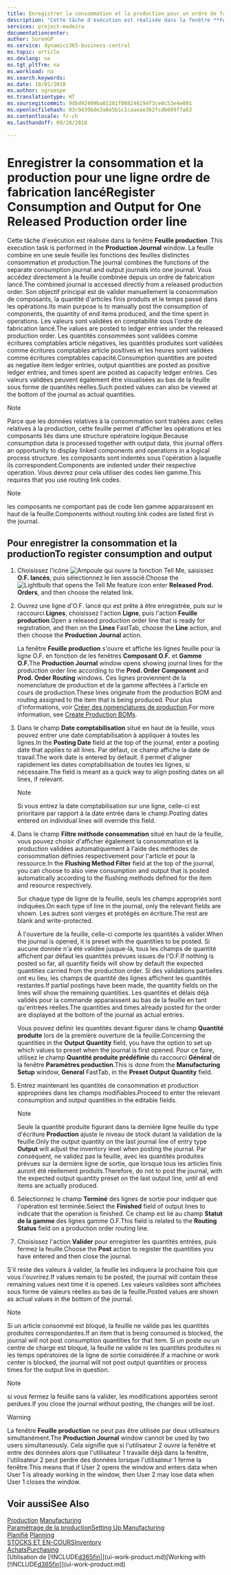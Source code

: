 ```yaml
---
title: Enregistrer la consommation et la production pour un ordre de fabrication | Microsoft Docs
description: "Cette tâche d'exécution est réalisée dans la fenêtre **Feuille production** . La feuille combine en une seule feuille les fonctions des feuilles distinctes consommation et production. Vous accédez directement à la feuille combinée depuis un ordre de fabrication lancé. Son objectif principal est de valider manuellement la consommation de composants, la quantité d'articles finis produits et le temps passé dans les opérations."
services: project-madeira
documentationcenter: 
author: SorenGP
ms.service: dynamics365-business-central
ms.topic: article
ms.devlang: na
ms.tgt_pltfrm: na
ms.workload: na
ms.search.keywords: 
ms.date: 10/01/2018
ms.author: sgroespe
ms.translationtype: HT
ms.sourcegitcommit: 9dbd92409ba02281f008246194f3ce0c53e4e001
ms.openlocfilehash: 03c9439bde3a8e5b1c1caaeae362fcd6609f7a63
ms.contentlocale: fr-ch
ms.lasthandoff: 09/28/2018

---
```

# <a name="register-consumption-and-output-for-one-released-production-order-line"></a><span data-ttu-id="c3061-106">Enregistrer la consommation et la production pour une ligne ordre de fabrication lancé</span><span class="sxs-lookup"><span data-stu-id="c3061-106">Register Consumption and Output for One Released Production order line</span></span>
<span data-ttu-id="c3061-107">Cette tâche d'exécution est réalisée dans la fenêtre **Feuille production** .</span><span class="sxs-lookup"><span data-stu-id="c3061-107">This execution task is performed in the **Production Journal** window.</span></span> <span data-ttu-id="c3061-108">La feuille combine en une seule feuille les fonctions des feuilles distinctes consommation et production.</span><span class="sxs-lookup"><span data-stu-id="c3061-108">The journal combines the functions of the separate consumption journal and output journals into one journal.</span></span> <span data-ttu-id="c3061-109">Vous accédez directement à la feuille combinée depuis un ordre de fabrication lancé.</span><span class="sxs-lookup"><span data-stu-id="c3061-109">The combined journal is accessed directly from a released production order.</span></span> <span data-ttu-id="c3061-110">Son objectif principal est de valider manuellement la consommation de composants, la quantité d'articles finis produits et le temps passé dans les opérations.</span><span class="sxs-lookup"><span data-stu-id="c3061-110">Its main purpose is to manually post the consumption of components, the quantity of end items produced, and the time spent in operations.</span></span> <span data-ttu-id="c3061-111">Les valeurs sont validées en comptabilité sous l'ordre de fabrication lancé.</span><span class="sxs-lookup"><span data-stu-id="c3061-111">The values are posted to ledger entries under the released production order.</span></span> <span data-ttu-id="c3061-112">Les quantités consommées sont validées comme écritures comptables article négatives, les quantités produites sont validées comme écritures comptables article positives et les heures sont validées comme écritures comptables capacité.</span><span class="sxs-lookup"><span data-stu-id="c3061-112">Consumption quantities are posted as negative item ledger entries, output quantities are posted as positive ledger entries, and times spent are posted as capacity ledger entries.</span></span> <span data-ttu-id="c3061-113">Ces valeurs validées peuvent également être visualisées au bas de la feuille sous forme de quantités réelles.</span><span class="sxs-lookup"><span data-stu-id="c3061-113">Such posted values can also be viewed at the bottom of the journal as actual quantities.</span></span>  

> [!NOTE]  
>  <span data-ttu-id="c3061-114">Parce que les données relatives à la consommation sont traitées avec celles relatives à la production, cette feuille permet d'afficher les opérations et les composants liés dans une structure opératoire logique.</span><span class="sxs-lookup"><span data-stu-id="c3061-114">Because consumption data is processed together with output data, this journal offers an opportunity to display linked components and operations in a logical process structure.</span></span> <span data-ttu-id="c3061-115">les composants sont indentés sous l'opération à laquelle ils correspondent.</span><span class="sxs-lookup"><span data-stu-id="c3061-115">Components are indented under their respective operation.</span></span> <span data-ttu-id="c3061-116">Vous devrez pour cela utiliser des codes lien gamme.</span><span class="sxs-lookup"><span data-stu-id="c3061-116">This requires that you use routing link codes.</span></span>  

> [!NOTE]  
>  <span data-ttu-id="c3061-117">les composants ne comportant pas de code lien gamme apparaissent en haut de la feuille.</span><span class="sxs-lookup"><span data-stu-id="c3061-117">Components without routing link codes are listed first in the journal.</span></span>  

## <a name="to-register-consumption-and-output"></a><span data-ttu-id="c3061-118">Pour enregistrer la consommation et la production</span><span class="sxs-lookup"><span data-stu-id="c3061-118">To register consumption and output</span></span>  
1.  <span data-ttu-id="c3061-119">Choisissez l'icône ![Ampoule qui ouvre la fonction Tell Me](media/ui-search/search_small.png "Dites-moi ce que vous voulez faire"), saisissez **O.F. lancés**, puis sélectionnez le lien associé.</span><span class="sxs-lookup"><span data-stu-id="c3061-119">Choose the ![Lightbulb that opens the Tell Me feature](media/ui-search/search_small.png "Tell me what you want to do") icon enter **Released Prod. Orders**, and then choose the related link.</span></span>  
2.  <span data-ttu-id="c3061-120">Ouvrez une ligne d'O.F. lancé qui est prête à être enregistrée, puis sur le raccourci **Lignes**, choisissez l'action **Ligne**, puis l'action **Feuille production**.</span><span class="sxs-lookup"><span data-stu-id="c3061-120">Open a released production order line that is ready for registration, and then on the **Lines** FastTab, choose the **Line** action, and then choose the **Production Journal** action.</span></span>  

    <span data-ttu-id="c3061-121">La fenêtre **Feuille production** s'ouvre et affiche les lignes feuille pour la ligne O.F. en fonction de les fenêtres **Composant O.F.** et **Gamme O.F.**</span><span class="sxs-lookup"><span data-stu-id="c3061-121">The **Production Journal** window opens showing journal lines for the production order line according to the **Prod. Order Component** and **Prod. Order Routing** windows.</span></span> <span data-ttu-id="c3061-122">Ces lignes proviennent de la nomenclature de production et de la gamme affectées à l'article en cours de production.</span><span class="sxs-lookup"><span data-stu-id="c3061-122">These lines originate from the production BOM and routing assigned to the item that is being produced.</span></span> <span data-ttu-id="c3061-123">Pour plus d'informations, voir [Créer des nomenclatures de production](production-how-to-create-routings.md).</span><span class="sxs-lookup"><span data-stu-id="c3061-123">For more information, see [Create Production BOMs](production-how-to-create-routings.md).</span></span>  

3.  <span data-ttu-id="c3061-124">Dans le champ **Date comptabilisation** situé en haut de la feuille, vous pouvez entrer une date comptabilisation à appliquer à toutes les lignes.</span><span class="sxs-lookup"><span data-stu-id="c3061-124">In the **Posting Date** field at the top of the journal, enter a posting date that applies to all lines.</span></span> <span data-ttu-id="c3061-125">Par défaut, ce champ affiche la date de travail.</span><span class="sxs-lookup"><span data-stu-id="c3061-125">The work date is entered by default.</span></span> <span data-ttu-id="c3061-126">Il permet d'aligner rapidement les dates comptabilisation de toutes les lignes, si nécessaire.</span><span class="sxs-lookup"><span data-stu-id="c3061-126">The field is meant as a quick way to align posting dates on all lines, if relevant.</span></span>  

    > [!NOTE]  
    >  <span data-ttu-id="c3061-127">Si vous entrez la date comptabilisation sur une ligne, celle-ci est prioritaire par rapport à la date entrée dans le champ.</span><span class="sxs-lookup"><span data-stu-id="c3061-127">Posting dates entered on individual lines will override this field.</span></span>  

4.  <span data-ttu-id="c3061-128">Dans le champ **Filtre méthode consommation** situé en haut de la feuille, vous pouvez choisir d'afficher également la consommation et la production validées automatiquement à l'aide des méthodes de consommation définies respectivement pour l'article et pour la ressource.</span><span class="sxs-lookup"><span data-stu-id="c3061-128">In the **Flushing Method Filter** field at the top of the journal, you can choose to also view consumption and output that is posted automatically according to the flushing methods defined for the item and resource respectively.</span></span>  

    <span data-ttu-id="c3061-129">Sur chaque type de ligne de la feuille, seuls les champs appropriés sont indiquées.</span><span class="sxs-lookup"><span data-stu-id="c3061-129">On each type of line in the journal, only the relevant fields are shown.</span></span> <span data-ttu-id="c3061-130">Les autres sont vierges et protégés en écriture.</span><span class="sxs-lookup"><span data-stu-id="c3061-130">The rest are blank and write-protected.</span></span>  

    <span data-ttu-id="c3061-131">À l'ouverture de la feuille, celle-ci comporte les quantités à valider.</span><span class="sxs-lookup"><span data-stu-id="c3061-131">When the journal is opened, it is preset with the quantities to be posted.</span></span> <span data-ttu-id="c3061-132">Si aucune donnée n'a été validée jusque-là, tous les champs de quantité affichent par défaut les quantités prévues issues de l'O.F.</span><span class="sxs-lookup"><span data-stu-id="c3061-132">If nothing is posted so far, all quantity fields will show by default the expected quantities carried from the production order.</span></span> <span data-ttu-id="c3061-133">Si des validations partielles ont eu lieu, les champs de quantité des lignes affichent les quantités restantes.</span><span class="sxs-lookup"><span data-stu-id="c3061-133">If partial postings have been made, the quantity fields on the lines will show the remaining quantities.</span></span> <span data-ttu-id="c3061-134">Les quantités et délais déjà validés pour la commande apparaissent au bas de la feuille en tant qu'entrées réelles.</span><span class="sxs-lookup"><span data-stu-id="c3061-134">The quantities and times already posted for the order are displayed at the bottom of the journal as actual entries.</span></span>  

    <span data-ttu-id="c3061-135">Vous pouvez définir les quantités devant figurer dans le champ **Quantité produite** lors de la première ouverture de la feuille.</span><span class="sxs-lookup"><span data-stu-id="c3061-135">Concerning the quantities in the **Output Quantity** field, you have the option to set up which values to preset when the journal is first opened.</span></span> <span data-ttu-id="c3061-136">Pour ce faire, utilisez le champ **Quantité produite prédéfinie** du raccourci **Général** de la fenêtre **Paramètres production**.</span><span class="sxs-lookup"><span data-stu-id="c3061-136">This is done from the **Manufacturing Setup** window, **General** FastTab, in the **Preset Output Quantity** field.</span></span>

5.  <span data-ttu-id="c3061-137">Entrez maintenant les quantités de consommation et production appropriées dans les champs modifiables.</span><span class="sxs-lookup"><span data-stu-id="c3061-137">Proceed to enter the relevant consumption and output quantities in the editable fields.</span></span>  

    > [!NOTE]  
    >  <span data-ttu-id="c3061-138">Seule la quantité produite figurant dans la dernière ligne feuille du type d'écriture **Production** ajuste le niveau de stock durant la validation de la feuille.</span><span class="sxs-lookup"><span data-stu-id="c3061-138">Only the output quantity on the last journal line of entry type **Output** will adjust the inventory level when posting the journal.</span></span> <span data-ttu-id="c3061-139">Par conséquent, ne validez pas la feuille, avec les quantités produites prévues sur la dernière ligne de sortie, que lorsque tous les articles finis auront été réellement produits.</span><span class="sxs-lookup"><span data-stu-id="c3061-139">Therefore, do not to post the journal, with the expected output quantity preset on the last output line, until all end items are actually produced.</span></span>  

6.  <span data-ttu-id="c3061-140">Sélectionnez le champ **Terminé** des lignes de sortie pour indiquer que l'opération est terminée.</span><span class="sxs-lookup"><span data-stu-id="c3061-140">Select the **Finished** field of output lines to indicate that the operation is finished.</span></span> <span data-ttu-id="c3061-141">Ce champ est lié au champ **Statut de la gamme** des lignes gamme O.F.</span><span class="sxs-lookup"><span data-stu-id="c3061-141">This field is related to the **Routing Status** field on a production order routing line.</span></span>  
7.  <span data-ttu-id="c3061-142">Choisissez l'action **Valider** pour enregistrer les quantités entrées, puis fermez la feuille.</span><span class="sxs-lookup"><span data-stu-id="c3061-142">Choose the **Post** action to register the quantities you have entered and then close the journal.</span></span>  

<span data-ttu-id="c3061-143">S'il reste des valeurs à valider, la feuille les indiquera la prochaine fois que vous l'ouvrirez.</span><span class="sxs-lookup"><span data-stu-id="c3061-143">If values remain to be posted, the journal will contain these remaining values next time it is opened.</span></span> <span data-ttu-id="c3061-144">Les valeurs validées sont affichées sous forme de valeurs réelles au bas de la feuille.</span><span class="sxs-lookup"><span data-stu-id="c3061-144">Posted values are shown as actual values in the bottom of the journal.</span></span>  

> [!NOTE]  
>  <span data-ttu-id="c3061-145">Si un article consommé est bloqué, la feuille ne valide pas les quantités produites correspondantes.</span><span class="sxs-lookup"><span data-stu-id="c3061-145">If an item that is being consumed is blocked, the journal will not post consumption quantities for that item.</span></span> <span data-ttu-id="c3061-146">Si un poste ou un centre de charge est bloqué, la feuille ne valide ni les quantités produites ni les temps opératoires de la ligne de sortie considérée.</span><span class="sxs-lookup"><span data-stu-id="c3061-146">If a machine or work center is blocked, the journal will not post output quantities or process times for the output line in question.</span></span>  

> [!NOTE]  
>  <span data-ttu-id="c3061-147">si vous fermez la feuille sans la valider, les modifications apportées seront perdues.</span><span class="sxs-lookup"><span data-stu-id="c3061-147">If you close the journal without posting, the changes will be lost.</span></span>  

> [!WARNING]  
>  <span data-ttu-id="c3061-148">La fenêtre **Feuille production** ne peut pas être utilisée par deux utilisateurs simultanément.</span><span class="sxs-lookup"><span data-stu-id="c3061-148">The **Production Journal** window cannot be used by two users simultaneously.</span></span> <span data-ttu-id="c3061-149">Cela signifie que si l'utilisateur 2 ouvre la fenêtre et entre des données alors que l'utilisateur 1 travaille déjà dans la fenêtre, l'utilisateur 2 peut perdre des données lorsque l'utilisateur 1 ferme la fenêtre.</span><span class="sxs-lookup"><span data-stu-id="c3061-149">This means that if User 2 opens the window and enters data when User 1 is already working in the window, then User 2 may lose data when User 1 closes the window.</span></span>  

## <a name="see-also"></a><span data-ttu-id="c3061-150">Voir aussi</span><span class="sxs-lookup"><span data-stu-id="c3061-150">See Also</span></span>  
<span data-ttu-id="c3061-151">[Production](production-manage-manufacturing.md)  </span><span class="sxs-lookup"><span data-stu-id="c3061-151">[Manufacturing](production-manage-manufacturing.md)  </span></span>  
[<span data-ttu-id="c3061-152">Paramétrage de la production</span><span class="sxs-lookup"><span data-stu-id="c3061-152">Setting Up Manufacturing</span></span>](production-configure-production-processes.md)  
<span data-ttu-id="c3061-153">[Planifié](production-planning.md)    </span><span class="sxs-lookup"><span data-stu-id="c3061-153">[Planning](production-planning.md)    </span></span>  
[<span data-ttu-id="c3061-154">STOCKS ET EN-COURS</span><span class="sxs-lookup"><span data-stu-id="c3061-154">Inventory</span></span>](inventory-manage-inventory.md)  
[<span data-ttu-id="c3061-155">Achats</span><span class="sxs-lookup"><span data-stu-id="c3061-155">Purchasing</span></span>](purchasing-manage-purchasing.md)  
<span data-ttu-id="c3061-156">[Utilisation de [!INCLUDE[d365fin](includes/d365fin_md.md)]](ui-work-product.md)</span><span class="sxs-lookup"><span data-stu-id="c3061-156">[Working with [!INCLUDE[d365fin](includes/d365fin_md.md)]](ui-work-product.md)</span></span>

